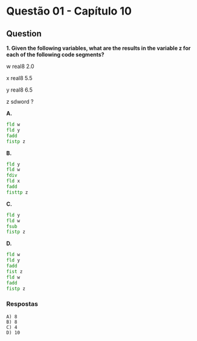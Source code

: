 # Questão 01 - Capítulo 10

## Question

**<p>1. Given the following variables, what are the results in the variable z for each of
the following code segments?</p>**

<p>w real8 2.0</p>
<p>x real8 5.5</p>
<p>y real8 6.5</p>
<p>z sdword ?</p>

**A.**
 ```asm
fld w
fld y
fadd
fistp z
```
**B.**
 ```asm
fld y
fld w
fdiv
fld x
fadd
fisttp z
```
**C.**
 ```asm
fld y
fld w
fsub
fistp z
```
**D.**
 ```asm
fld w
fld y
fadd
fist z
fld w
fadd
fistp z
```


### **Respostas**
 ```
A) 8  
B) 8
C) 4
D) 10
```



